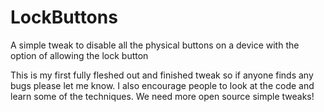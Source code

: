 # LockButtons
A simple tweak to disable all the physical buttons on a device with the option of allowing the lock button

This is my first fully fleshed out and finished tweak so if anyone finds any bugs please let me know. I also encourage people to look at the code and learn some of the techniques. We need more open source simple tweaks!
